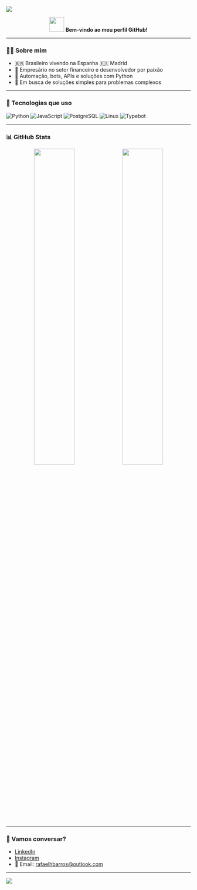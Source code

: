 <img src="https://github.com/rafavalentinne/rafavalentinne/blob/main/Captura%20de%20Tela%202025-06-01%20a%CC%80s%2003.24.21.png?raw=true" />

<p align="center">
  <img src="https://media.giphy.com/media/hvRJCLFzcasrR4ia7z/giphy.gif" width="40"/> <strong>Bem-vindo ao meu perfil GitHub!</strong>
</p>

---

### 👨‍💻 Sobre mim

- 🇧🇷 Brasileiro vivendo na Espanha 🇪🇸 Madrid
- 💼 Empresário no setor financeiro e desenvolvedor por paixão
- 🤖 Automação, bots, APIs e soluções com Python
- 🎯 Em busca de soluções simples para problemas complexos

---

### 🚀 Tecnologias que uso

![Python](https://img.shields.io/badge/-Python-3776AB?style=flat-square&logo=python&logoColor=white)
![JavaScript](https://img.shields.io/badge/-JavaScript-F7DF1E?style=flat-square&logo=javascript&logoColor=black)
![PostgreSQL](https://img.shields.io/badge/-PostgreSQL-4169E1?style=flat-square&logo=postgresql&logoColor=white)
![Linux](https://img.shields.io/badge/-Linux-FCC624?style=flat-square&logo=linux&logoColor=black)
![Typebot](https://img.shields.io/badge/-Typebot-20232A?style=flat-square)

---

### 📊 GitHub Stats

<p align="center">
  <img src="https://github-readme-stats.vercel.app/api?username=rafavalentinne&show_icons=true&theme=radical" width="47%">
  <img src="https://github-readme-stats.vercel.app/api/top-langs/?username=rafavalentinne&layout=compact&theme=radical" width="47%">
</p>

---

### 💬 Vamos conversar?

- [LinkedIn](https://www.linkedin.com/in/rafaelhbarros/)
- [Instagram](https://instagram.com/rafavalentinne)
- 📧 Email: rafaelhbarros@outlook.com

---

<img src="https://capsule-render.vercel.app/api?type=waving&color=0A66C2&height=120&section=footer"/>
